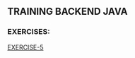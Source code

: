 ## TRAINING BACKEND JAVA
### EXERCISES:
[EXERCISE-5](https://gitlab.bosonit.com/-/ide/project/santiago.ferreira/training-java/tree/main/-/training-java-index/README.md#exe-5)



